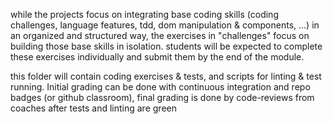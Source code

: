 while the projects focus on integrating base coding skills (coding challenges, language features, tdd, dom manipulation & components, ...) in an organized and structured way, the exercises in "challenges" focus on building those base skills in isolation.  students will be expected to complete these exercises individually and submit them by the end of the module.  

this folder will contain coding exercises & tests, and scripts for linting & test running.  Initial grading can be done with continuous integration and repo badges (or github classroom), final grading is done by code-reviews from coaches after tests and linting are green
